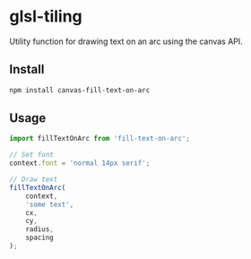 # glsl-tiling

Utility function for drawing text on an arc using the canvas API.

## Install

```sh
npm install canvas-fill-text-on-arc
```

## Usage

```js
import fillTextOnArc from 'fill-text-on-arc';

// Set font
context.font = 'normal 14px serif';

// Draw text
fillTextOnArc(
	context,
	'some text',
	cx,
	cy,
	radius,
	spacing
);
```
